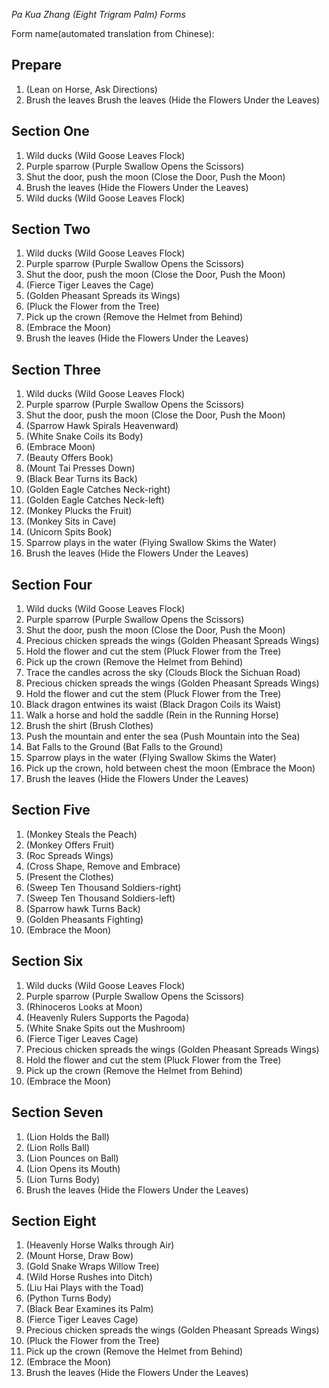 *Pa Kua Zhang (Eight Trigram Palm) Forms*

Form name(automated translation from Chinese):

## Prepare
1. (Lean on Horse, Ask Directions)
2. Brush the leaves Brush the leaves (Hide the Flowers Under the Leaves)

## Section One
1. Wild ducks (Wild Goose Leaves Flock)
2. Purple sparrow (Purple Swallow Opens the Scissors)
3. Shut the door, push the moon (Close the Door, Push the Moon)
4. Brush the leaves (Hide the Flowers Under the Leaves)
5. Wild ducks (Wild Goose Leaves Flock)

## Section  Two
1. Wild ducks (Wild Goose Leaves Flock)
2. Purple sparrow (Purple Swallow Opens the Scissors)
3. Shut the door, push the moon (Close the Door, Push the Moon)
4. (Fierce Tiger Leaves the Cage)
5. (Golden Pheasant Spreads its Wings)
6. (Pluck the Flower from the Tree)
7. Pick up the crown (Remove the Helmet from Behind)
8. (Embrace the Moon)
9. Brush the leaves (Hide the Flowers Under the Leaves)

## Section  Three
1. Wild ducks (Wild Goose Leaves Flock)
2. Purple sparrow (Purple Swallow Opens the Scissors)
3. Shut the door, push the moon (Close the Door, Push the Moon)
4. (Sparrow Hawk Spirals Heavenward)
5. (White Snake Coils its Body)
6. (Embrace Moon)
7. (Beauty Offers Book)
8. (Mount Tai Presses Down)
9. (Black Bear Turns its Back)
10. (Golden Eagle Catches Neck-right)
11. (Golden Eagle Catches Neck-left)
12. (Monkey Plucks the Fruit)
13. (Monkey Sits in Cave)
14. (Unicorn Spits Book)
15.  Sparrow plays in the water (Flying Swallow Skims the Water)
16. Brush the leaves (Hide the Flowers Under the Leaves)

## Section  Four
1. Wild ducks (Wild Goose Leaves Flock)
2. Purple sparrow (Purple Swallow Opens the Scissors)
3. Shut the door, push the moon (Close the Door, Push the Moon)
4. Precious chicken spreads the wings (Golden Pheasant Spreads Wings)
5. Hold the flower and cut the stem (Pluck Flower from the Tree)
6. Pick up the crown (Remove the Helmet from Behind)
7. Trace the candles across the sky (Clouds Block the Sichuan Road)
8. Precious chicken spreads the wings (Golden Pheasant Spreads Wings)
9. Hold the flower and cut the stem (Pluck Flower from the Tree)
10. Black dragon entwines its waist (Black Dragon Coils its Waist)
11. Walk a horse and hold the saddle (Rein in the Running Horse)
12. Brush the shirt (Brush Clothes)
13. Push the mountain and enter the sea (Push Mountain into the Sea)
14. Bat Falls to the Ground (Bat Falls to the Ground)
15. Sparrow plays in the water (Flying Swallow Skims the Water)
16. Pick up the crown, hold between chest the moon (Embrace the Moon)
17. Brush the leaves (Hide the Flowers Under the Leaves)

## Section  Five
1. (Monkey Steals the Peach)
2. (Monkey Offers Fruit)
3. (Roc Spreads Wings)
4. (Cross Shape, Remove and Embrace)
5. (Present the Clothes)
6. (Sweep Ten Thousand Soldiers-right)
7. (Sweep Ten Thousand Soldiers-left)
8. (Sparrow hawk Turns Back)
9. (Golden Pheasants Fighting)
10. (Embrace the Moon)

## Section  Six
1. Wild ducks (Wild Goose Leaves Flock)
2. Purple sparrow (Purple Swallow Opens the Scissors)
3. (Rhinoceros Looks at Moon)
4. (Heavenly Rulers Supports the Pagoda)
5. (White Snake Spits out the Mushroom)
6. (Fierce Tiger Leaves Cage)
7. Precious chicken spreads the wings (Golden Pheasant Spreads Wings)
8. Hold the flower and cut the stem (Pluck Flower from the Tree)
9. Pick up the crown (Remove the Helmet from Behind)
10. (Embrace the Moon)

## Section  Seven
1. (Lion Holds the Ball)
2. (Lion Rolls Ball)
3. (Lion Pounces on Ball)
4. (Lion Opens its Mouth)
5. (Lion Turns Body)
6. Brush the leaves (Hide the Flowers Under the Leaves)

## Section  Eight
1. (Heavenly Horse Walks through Air)
2. (Mount Horse, Draw Bow)
3. (Gold Snake Wraps Willow Tree)
4. (Wild Horse Rushes into Ditch)
5. (Liu Hai Plays with the Toad)
6. (Python Turns Body)
7. (Black Bear Examines its Palm)
8. (Fierce Tiger Leaves Cage)
9. Precious chicken spreads the wings (Golden Pheasant Spreads Wings)
10. (Pluck the Flower from the Tree)
11. Pick up the crown (Remove the Helmet from Behind)
12. (Embrace the Moon)
13. Brush the leaves (Hide the Flowers Under the Leaves)